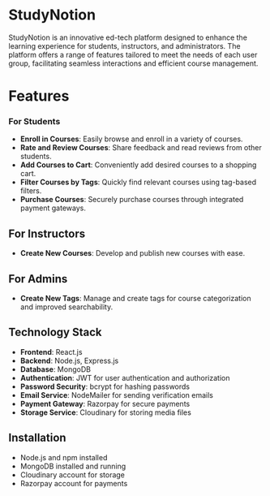 # StudyNotion
StudyNotion is an innovative ed-tech platform designed to enhance the learning experience for students, instructors, and administrators. The platform offers a range of features tailored to meet the needs of each user group, facilitating seamless interactions and efficient course management.

# Features
### For Students
* **Enroll in Courses**: Easily browse and enroll in a variety of courses.
* **Rate and Review Courses**: Share feedback and read reviews from other students.
* **Add Courses to Cart**: Conveniently add desired courses to a shopping cart.
* **Filter Courses by Tags**: Quickly find relevant courses using tag-based filters.
* **Purchase Courses**: Securely purchase courses through integrated payment gateways.
## For Instructors
* **Create New Courses**: Develop and publish new courses with ease.
## For Admins
* **Create New Tags**: Manage and create tags for course categorization and improved searchability.
## Technology Stack
* **Frontend**: React.js
* **Backend**: Node.js, Express.js
* **Database**: MongoDB
* **Authentication**: JWT for user authentication and authorization
* **Password Security**: bcrypt for hashing passwords
* **Email Service**: NodeMailer for sending verification emails
* **Payment Gateway**: Razorpay for secure payments
* **Storage Service**: Cloudinary for storing media files
   
## Installation
* Node.js and npm installed
* MongoDB installed and running
* Cloudinary account for storage
* Razorpay account for payments
